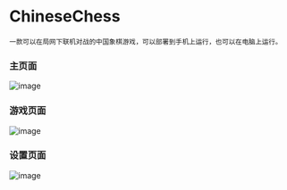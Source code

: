 # ChineseChess
    一款可以在局网下联机对战的中国象棋游戏，可以部署到手机上运行，也可以在电脑上运行。
    
### 主页面

![image](https://github.com/MeiYaA/ChineseChess/blob/master/images/chess1.png)

### 游戏页面

![image](https://github.com/MeiYaA/ChineseChess/blob/master/images/chess2.png)

### 设置页面

![image](https://github.com/MeiYaA/ChineseChess/blob/master/images/chess3.png)
    
    
